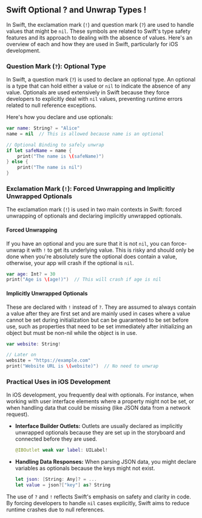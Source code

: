 ## Swift Optional ? and Unwrap Types !

In Swift, the exclamation mark (`!`) and question mark (`?`) are used to handle values that might be `nil`. These symbols are related to Swift's type safety features and its approach to dealing with the absence of values. Here's an overview of each and how they are used in Swift, particularly for iOS development.

### Question Mark (`?`): Optional Type

In Swift, a question mark (`?`) is used to declare an optional type. An optional is a type that can hold either a value or `nil` to indicate the absence of any value. Optionals are used extensively in Swift because they force developers to explicitly deal with `nil` values, preventing runtime errors related to null reference exceptions.

Here's how you declare and use optionals:

```swift
var name: String? = "Alice"
name = nil  // This is allowed because name is an optional

// Optional Binding to safely unwrap
if let safeName = name {
    print("The name is \(safeName)")
} else {
    print("The name is nil")
}
```

### Exclamation Mark (`!`): Forced Unwrapping and Implicitly Unwrapped Optionals

The exclamation mark (`!`) is used in two main contexts in Swift: forced unwrapping of optionals and declaring implicitly unwrapped optionals.

#### Forced Unwrapping

If you have an optional and you are sure that it is not `nil`, you can force-unwrap it with `!` to get its underlying value. This is risky and should only be done when you're absolutely sure the optional does contain a value, otherwise, your app will crash if the optional is `nil`.

```swift
var age: Int? = 30
print("Age is \(age!)")  // This will crash if age is nil
```

#### Implicitly Unwrapped Optionals

These are declared with `!` instead of `?`. They are assumed to always contain a value after they are first set and are mainly used in cases where a value cannot be set during initialization but can be guaranteed to be set before use, such as properties that need to be set immediately after initializing an object but must be non-nil while the object is in use.

```swift
var website: String!

// Later on
website = "https://example.com"
print("Website URL is \(website)")  // No need to unwrap
```

### Practical Uses in iOS Development

In iOS development, you frequently deal with optionals. For instance, when working with user interface elements where a property might not be set, or when handling data that could be missing (like JSON data from a network request).

- **Interface Builder Outlets:** Outlets are usually declared as implicitly unwrapped optionals because they are set up in the storyboard and connected before they are used.
  
  ```swift
  @IBOutlet weak var label: UILabel!
  ```

- **Handling Data Responses:** When parsing JSON data, you might declare variables as optionals because the keys might not exist.

  ```swift
  let json: [String: Any]? = ...
  let value = json?["key"] as? String
  ```

The use of `?` and `!` reflects Swift's emphasis on safety and clarity in code. By forcing developers to handle `nil` cases explicitly, Swift aims to reduce runtime crashes due to null references.